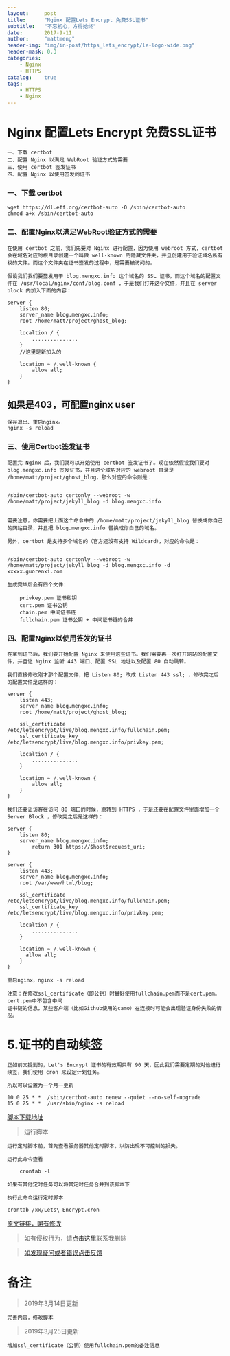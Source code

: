 ```yaml
---
layout:     post
title:      "Nginx 配置Lets Encrypt 免费SSL证书"
subtitle:   "不忘初心，方得始终"
date:       2017-9-11
author:     "mattmeng"
header-img: "img/in-post/https_lets_encrypt/le-logo-wide.png"
header-mask: 0.3
categories:
    - Nginx 
    - HTTPS  
catalog:    true
tags:
    - HTTPS
    - Nginx
---
```



# Nginx 配置Lets Encrypt 免费SSL证书

    一、下载 certbot
    二、配置 Nginx 以满足 WebRoot 验证方式的需要
    三、使用 certbot 签发证书
    四、配置 Nginx 以使用签发的证书

### 一、下载 certbot


    wget https://dl.eff.org/certbot-auto -O /sbin/certbot-auto
    chmod a+x /sbin/certbot-auto

### 二、配置Nginx以满足WebRoot验证方式的需要

    在使用 certbot 之前，我们先要对 Nginx 进行配置，因为使用 webroot 方式，certbot 会在域名对应的根目录创建一个叫做 well-known 的隐藏文件夹，并且创建用于验证域名所有权的文件。而这个文件夹在证书签发的过程中，是需要被访问的。

    假设我们我们要签发用于 blog.mengxc.info 这个域名的 SSL 证书，而这个域名的配置文件在 /usr/local/nginx/conf/blog.conf ，于是我们打开这个文件，并且在 server block 内加入下面的内容：

    server {
        listen 80;
        server_name blog.mengxc.info;
        root /home/matt/project/ghost_blog;

        localtion / {
            ...............
        }
        //这里是新加入的

        location ~ /.well-known {
            allow all;
        }
    }

## 如果是403，可配置nginx user

    保存退出、重启nginx。
    nginx -s reload

### 三、使用Certbot签发证书

    配置完 Nginx 后，我们就可以开始使用 certbot 签发证书了。现在依然假设我们要对 blog.mengxc.info 签发证书，并且这个域名对应的 webroot 目录是 /home/matt/project/ghost_blog，那么对应的命令则是：


    /sbin/certbot-auto certonly --webroot -w /home/matt/project/jekyll_blog -d blog.mengxc.info


    需要注意，你需要把上面这个命令中的 /home/matt/project/jekyll_blog 替换成你自己的网站目录，并且把 blog.mengxc.info 替换成你自己的域名。

    另外，certbot 是支持多个域名的（官方还没有支持 Wildcard），对应的命令是：


    /sbin/certbot-auto certonly --webroot -w /home/matt/project/jekyll_blog -d blog.mengxc.info -d xxxxx.guorenxi.com

    生成完毕后会有四个文件:

        privkey.pem 证书私钥
        cert.pem 证书公钥
        chain.pem 中间证书链
        fullchain.pem 证书公钥 + 中间证书链的合并


### 四、配置Nginx以使用签发的证书

    在拿到证书后，我们要开始配置 Nginx 来使用这些证书。我们需要再一次打开网站的配置文件，并且让 Nginx 监听 443 端口、配置 SSL 地址以及配置 80 自动跳转。

    我们直接修改刚才那个配置文件，把 Listen 80; 改成 Listen 443 ssl; ，修改完之后的配置文件是这样的：

    server {
        listen 443;
        server_name blog.mengxc.info;
        root /home/matt/project/ghost_blog;

        ssl_certificate /etc/letsencrypt/live/blog.mengxc.info/fullchain.pem;
        ssl_certificate_key /etc/letsencrypt/live/blog.mengxc.info/privkey.pem;

        localtion / {
            ...............
        }

        location ~ /.well-known {
            allow all;
        }
    }

    我们还要让访客在访问 80 端口的时候，跳转到 HTTPS ，于是还要在配置文件里面增加一个 Server Block ，修改完之后是这样的：

    server {
        listen 80;
        server_name blog.mengxc.info;
            return 301 https://$host$request_uri;
    }

    server {
        listen 443;
        server_name blog.mengxc.info;
        root /var/www/html/blog;

        ssl_certificate /etc/letsencrypt/live/blog.mengxc.info/fullchain.pem;
        ssl_certificate_key /etc/letsencrypt/live/blog.mengxc.info/privkey.pem;

        localtion / {
            ...............
        }

        location ~ /.well-known {
          allow all;
        }
    }

    重启nginx，nginx -s reload

    注意：在修改ssl_certificate（即公钥）时最好使用fullchain.pem而不是cert.pem。cert.pem中不包含中间
    证书链的信息，某些客户端（比如Github使用的camo）在连接时可能会出现验证身份失败的情况。

# 5.证书的自动续签

    正如前文提到的，Let's Encrypt 证书的有效期只有 90 天，因此我们需要定期的对他进行续签，我们使用 cron 来设定计划任务。

    所以可以设置为一个月一更新

    10 0 25 * *  /sbin/certbot-auto renew --quiet --no-self-upgrade
    15 0 25 * *  /usr/sbin/nginx -s reload

[脚本下载地址](https://dpq123456-1256164122.cos.ap-beijing.myqcloud.com/shell/Lets%20Encrypt.cron)

>运行脚本

    运行定时脚本前，首先查看服务器其他定时脚本，以防出现不可控制的损失。

    运行此命令查看

        crontab -l

    如果有其他定时任务可以将其定时任务合并到该脚本下

    执行此命令运行定时脚本

    crontab /xx/Lets\ Encrypt.cron



[原文链接，略有修改](https://blog.mengxc.info/43.html)

>如有侵权行为，请[点击这里](https://github.com/mattmengCooper/MattMeng_hexo/issues)联系我删除


>[如发现疑问或者错误点击反馈](https://github.com/mattmengCooper/MattMeng_hexo/issues)

# 备注

>2019年3月14日更新

    完善内容，修改脚本

>2019年3月25日更新

    增加ssl_certificate（公钥）使用fullchain.pem的备注信息

